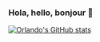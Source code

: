 ### Hola, hello, bonjour 👋

[![Orlando's GitHub stats](https://github-readme-stats.vercel.app/api?username=orlandorode97&theme=rose_pine)](https://github.com/anuraghazra/github-readme-stats)
